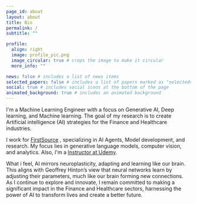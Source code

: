 ```yaml
---
page_id: about
layout: about
title: Bio
permalink: /
subtitle: ""

profile:
  align: right
  image: profile_pic.png
  image_circular: true # crops the image to make it circular
  more_info: ""

news: false # includes a list of news items
selected_papers: false # includes a list of papers marked as "selected={true}"
social: true # includes social icons at the bottom of the page
animated_background: true # includes an animated background
---
```


I'm a Machine Learning Engineer with a focus on Generative AI, Deep learning, and Machine learning. The goal of my research is to create Artificial intelligence (AI) strategies for the Finance and Healthcare industries.

I work for [FirstSource](https://www.firstsource.com/services/artificial-intelligence) , specializing in AI Agents, Model development, and research. My focus lies in generative language models, computer vision, and analytics. Also, I'm a [Instructor at Udemy](https://www.udemy.com/user/salman-faroz/).

What i feel, AI mirrors neuroplasticity, adapting and learning like our brain. This aligns with Geoffrey Hinton’s view that neural networks learn by adjusting their parameters, much like our brain forming new connections. As I continue to explore and innovate, I remain committed to making a significant impact in the Finance and Healthcare sectors, harnessing the power of AI to transform lives and create a better future.
